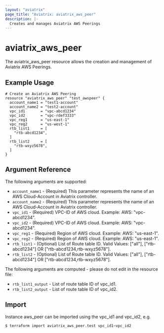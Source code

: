 ```yaml
---
layout: "aviatrix"
page_title: "Aviatrix: aviatrix_aws_peer"
description: |-
  Creates and manages Aviatrix AWS Peerings
---
```


# aviatrix_aws_peer

The aviatrix_aws_peer resource allows the creation and management of Aviatrix AWS Peerings.

## Example Usage

```hcl
# Create an Aviatrix AWS Peering 
resource "aviatrix_aws_peer" "test_awspeer" {
  account_name1 = "test1-account"
  account_name2 = "test2-account"
  vpc_id1       = "vpc-abcd1234"
  vpc_id2       = "vpc-rdef3333"
  vpc_reg1      = "us-east-1"
  vpc_reg2      = "us-west-1"
  rtb_list1     = [
    "rtb-abcd1234",
  ]
  rtb_list2     = [
    "rtb-wxyz5678",
  ]
}
```

## Argument Reference

The following arguments are supported:

* `account_name1` - (Required) This parameter represents the name of an AWS Cloud-Account in Aviatrix controller.
* `account_name2` - (Required) This parameter represents the name of an AWS Cloud-Account in Aviatrix controller.
* `vpc_id1` - (Required) VPC-ID of AWS cloud. Example: AWS: "vpc-abcd1234".
* `vpc_id2` - (Required) VPC-ID of AWS cloud. Example: AWS: "vpc-abcd1234".
* `vpc_reg1` - (Required) Region of AWS cloud. Example: AWS: "us-east-1".
* `vpc_reg2` - (Required) Region of AWS cloud. Example: AWS: "us-east-1".
* `rtb_list1` - (Optional) List of Route table ID. Valid Values: ["all"], ["rtb-abcd1234"] OR ["rtb-abcd1234,rtb-wxyz5678"].
* `rtb_list2` - (Optional) List of Route table ID. Valid Values: ["all"], ["rtb-abcd1234"] OR ["rtb-abcd1234,rtb-wxyz5678"].

The following arguments are computed - please do not edit in the resource file:

* `rtb_list1_output` - List of route table ID of vpc_id1.
* `rtb_list2_output` - List of route table ID of vpc_id2.

## Import

Instance aws_peer can be imported using the vpc_id1 and vpc_id2, e.g.

```
$ terraform import aviatrix_aws_peer.test vpc_id1~vpc_id2
```